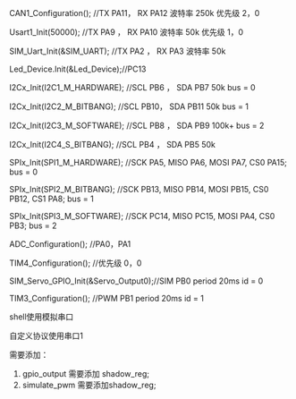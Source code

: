 CAN1_Configuration();		//TX PA11， RX PA12 	波特率 250k	优先级 2，0

Usart1_Init(50000);		//TX PA9 ， RX PA10	波特率 50k 	优先级 1，0

SIM_Uart_Init(&SIM_UART);	//TX PA2 ， RX PA3 	波特率 50k	

Led_Device.Init(&Led_Device);//PC13

I2Cx_Init(I2C1_M_HARDWARE);	//SCL PB6 ， SDA PB7 	50k	bus = 0

I2Cx_Init(I2C2_M_BITBANG);	//SCL PB10， SDA PB11	50k 	bus = 1

I2Cx_Init(I2C3_M_SOFTWARE);	//SCL PB8 ， SDA PB9	100k+ 	bus = 2

I2Cx_Init(I2C4_S_BITBANG);	//SCL PB4 ， SDA PB5	50k		
	
SPIx_Init(SPI1_M_HARDWARE);	//SCK PA5,  MISO PA6,  MOSI PA7,  CS0 PA15; 		bus = 0

SPIx_Init(SPI2_M_BITBANG); 	//SCK PB13, MISO PB14, MOSI PB15, CS0 PB12, CS1 PA8; 	bus = 1

SPIx_Init(SPI3_M_SOFTWARE);	//SCK PC14, MISO PC15, MOSI PA4,  CS0 PB3;		bus = 2

ADC_Configuration();		//PA0，PA1

TIM4_Configuration();		//优先级 0，0

SIM_Servo_GPIO_Init(&Servo_Output0);//SIM PB0 period 20ms	id = 0

TIM3_Configuration();		    //PWM PB1 period 20ms	id = 1

shell使用模拟串口

自定义协议使用串口1



需要添加：
1. gpio_output 需要添加 shadow_reg;
2. simulate_pwm 需要添加shadow_reg;
   

